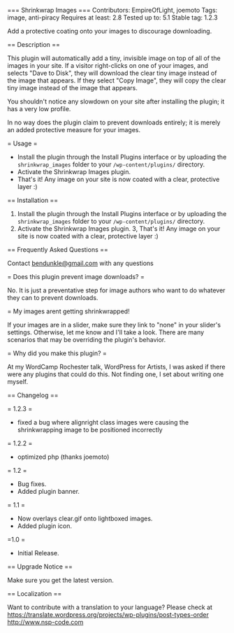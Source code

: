 === Shrinkwrap Images  ===
Contributors: EmpireOfLight, joemoto
Tags: image, anti-piracy
Requires at least: 2.8
Tested up to: 5.1
Stable tag: 1.2.3


Add a protective coating onto your images to discourage downloading. 

== Description ==

This plugin will automatically add a tiny, invisible image on top of all of the images in your site. If a visitor right-clicks on one of your images, and selects "Dave to Disk", they will download the clear tiny image instead of the image that appears. If they select "Copy Image", they will copy the clear tiny image instead of the image that appears.

You shouldn't notice any slowdown on your site after installing the plugin; it has a very low profile.

In no way does the plugin claim to prevent downloads entirely; it is merely an added protective measure for your images.

= Usage =


* Install the plugin through the Install Plugins interface or by uploading the `shrinkwrap_images` folder to your `/wp-content/plugins/` directory.
* Activate the Shrinkwrap Images plugin.
* That's it! Any image on your site is now coated with a clear, protective layer :)


== Installation ==

1. Install the plugin through the Install Plugins interface or by uploading the `shrinkwrap_images` folder to your `/wp-content/plugins/` directory.
2. Activate the Shrinkwrap Images plugin.
3, That's it! Any image on your site is now coated with a clear, protective layer :)


== Frequently Asked Questions  ==

Contact bendunkle@gmail.com with any questions

= Does this plugin prevent image downloads? =

No. It is just a preventative step for image authors who want to do whatever they can to prevent downloads.

= My images arent getting shrinkwrapped!

If your images are in a slider, make sure they link to "none" in your slider's settings. Otherwise, let me know and I'll take a look. There are many scenarios that may be overriding the plugin's behavior.

= Why did you make this plugin? =

At my WordCamp Rochester talk, WordPress for Artists, I was asked if there were any plugins that could do this. Not finding one, I set about writing one myself.
 
 == Changelog ==

= 1.2.3 =
* fixed a bug where alignright class images were causing the shrinkwrapping image to be positioned incorrectly

= 1.2.2 =
* optimized php (thanks joemoto)

= 1.2 =
* Bug fixes.
* Added plugin banner.

= 1.1 =
* Now overlays clear.gif onto lightboxed images.
* Added plugin icon.

=1.0 =
* Initial Release.
 
 
== Upgrade Notice ==

Make sure you get the latest version.

== Localization ==

Want to contribute with a translation to your language? Please check at https://translate.wordpress.org/projects/wp-plugins/post-types-order
http://www.nsp-code.com
